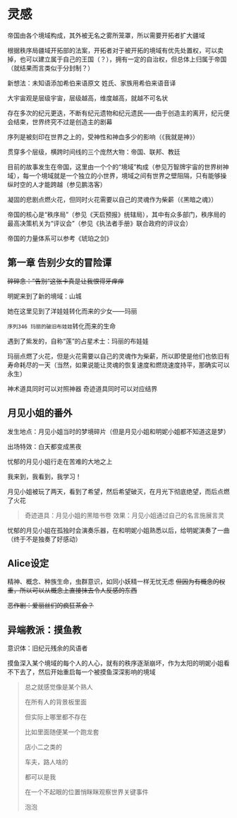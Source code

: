 # 灵感

<!-- 秩序局：能源动力应对部部长A 有个愿望，就是种太阳

太阳计划通过后，遗物管理部和缄默者之塔共同监管的`序列93 沉眠太阳`被送到了A手上

但是，计划并没有像想想的一样发展

某一天，突然出现一伙恐怖组织（结社）对帝国边境的多个贸易城市发动了攻击，大量的高级战斗力都被派出去支援了，此时秩序局内部的防御力也降到了最低

于是，A就被人借着这个机会污染了

A在感染模因病毒后，从小到大的愿望被扭曲了

“种太阳”真的如同儿歌一样，种下一个太阳，一个挂在冬天，一个挂在晚上...等等

但由于表现在外在的，如同A 当时所说的一样，所以并没有引起太大的怀疑

而后，当所有的太阳都被种好后，“沉眠太阳”苏醒了

`序列5 活太阳·明妮阿波利亚`诞生

初生无知的她，只是独立的行于世间游历，但很快就被帝国的乱象感到厌恶

而后她离开了帝国，前往更多国家，比如联邦，比如教廷

但是，无一例外的，这些地方也都是一样的烂，谈不上谁比谁好

此后，他来到了造物神殿，收到了造物主的意志，开始灭世 -->

<!-- 
他看到了黑影，灵魂发出了尖啸
圣者 约伯
一瞬间，庞大的知识将他的灵魂撑炸
他看到约伯的一个片段 -->
<!-- 
那是约伯从创造主神国，成为圣徒以后的某个经历，他看到了世界沙盒的本质，知道了作为培养基上诞生的必然命运

于是约伯回到大陆，结合自身的领悟，神性足够强的时候，自然会诞生灵智，所以约伯通过一系列几乎不可复制的手段，和“培养皿皿盖”达成了契约

其为“约伯的契约”，亦称玛娜法典（因为契约内容导致了当时荒芜的世界出现了玛娜） -->

<!-- 约伯唤醒了沉眠太阳，序列5 日冕 明妮阿波利亚诞生 -->


帝国由各个境域构成，其外被无名之雾所笼罩，所以需要开拓者扩大疆域

根据秩序局疆域开拓部的法案，开拓者对于被开拓的境域有优先处置权，可以卖掉，也可以建立属于自己的王国（？），拥有一定的自治权，但总体上归属于帝国（就结果而言类似于分封制？）



新想法：未知语添加希伯来语原文
姓氏、家族用希伯来语音译

大宇宙观是层级宇宙，层级越高，维度越高，就越不可名状

存在多次的纪元更迭，不断有纪元遗物和纪元遗民——由于创造主的离开，纪元便会结束，世界终究不过是创造主的剧幕

序列是被刻印在世界之上的，受神性和神血多少的影响（《我就是神》）

贯穿多个层级，横跨时间线的三个庞然大物：帝国、联邦、教廷

目前的故事发生在帝国，这里由一个个的“境域”构成（参见万智牌宇宙的世界树神域），每一个境域就是一个独立的小世界，境域之间有世界之壁阻隔，只有能够操纵时空的人才能跨越（参见鹏洛客）

凝固的悲剧点燃火花，但同时火花需要以自己的灵魂作为柴薪（《黑暗之魂》）

帝国的核心是“秩序局”（参见《天启预报》统辖局），其中有众多部门，秩序局的最高决策机关为“评议会”（参见《执法者手册》联合政府的评议会）

帝国的力量体系可以参考《琥珀之剑》



## 第一章 告别少女的冒险谭

~~碎碎念：”告别“这张卡真是让我恨得牙痒痒~~

明妮来到了新的境域：山城

她在这里见到了洋娃娃转化而来的少女——玛丽

`序列346 玛丽的破旧布娃娃`转化而来的生命

遇到了紫发的，自称“莲”的占星术士：玛丽的布娃娃


玛丽点燃了火花，但是火花需要以自己的灵魂作为柴薪，所以即使是他们也依旧有寿命耗尽的一天（当然，如果说能让灵魂的恢复速度和燃烧速度持平，那确实可以永生）








<!-- 这是帝国的56号边境,是一个重要的贸易边境，除了官方的贸易航线以外，还有各种各样的黑市也在这里，每到举办地下拍卖会的时候，这里总会热闹非凡 -->


神术道具同时可以对照神器
奇迹道具同时可以对应结界





## 月见小姐的番外

发生地点：月见小姐当时的梦境碎片（但是月见小姐和明妮小姐都不知道这是梦）

出场特效：白天都变成黑夜

忧郁的月见小姐行走在苦难的大地之上

我来到，我看到，我学习！

月见小姐被玩了两天，看到了希望，然后希望破灭，在月光下彻底绝望，而后点燃了火花

> 奇迹道具：月见小姐的黑暗书卷
> 效果：月见小姐通过自己的名言施展言灵

忧郁的月见小姐在孤独时会演奏乐器，在和明妮小姐熟悉以后，给明妮演奏了一曲（终于不是独奏了好感动）

## Alice设定

精神、概念、种族生命，虫群意识，如同小妖精一样无忧无虑
~~但因为有概念的权重，所以可以从概念上直接抹去令人反感的东西~~

~~恶作剧：爱丽丝们的疯狂茶会？~~

## 异端教派：摸鱼教

意识体：旧纪元残余的风语者

摸鱼深入某个境域的每个人的人心，就有的秩序逐渐崩坏，作为太阳的明妮小姐看不下去了，然后开始重启每一个被摸鱼深深影响的境域


>总之就感觉像是某个熟人
>
>在所有人的背景板里面
>
>但实际上哪里都不存在
>
>比如里面随便某一个跑龙套
>
>店小二之类的
>
>车夫，路人啥的
>
>都可以是我
>
>在一个不起眼的位置悄眯眯观察世界关键事件
>
>泡泡